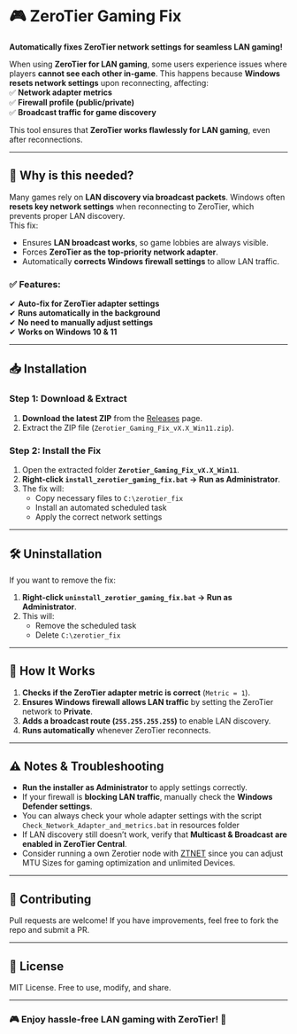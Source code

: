 # 🎮 ZeroTier Gaming Fix
**Automatically fixes ZeroTier network settings for seamless LAN gaming!**  

When using **ZeroTier for LAN gaming**, some users experience issues where players **cannot see each other in-game**. This happens because **Windows resets network settings** upon reconnecting, affecting:  
✅ **Network adapter metrics**  
✅ **Firewall profile (public/private)**  
✅ **Broadcast traffic for game discovery**  

This tool ensures that **ZeroTier works flawlessly for LAN gaming**, even after reconnections.

---

## 🚀 Why is this needed?
Many games rely on **LAN discovery via broadcast packets**. Windows often **resets key network settings** when reconnecting to ZeroTier, which prevents proper LAN discovery.  
This fix:
- Ensures **LAN broadcast works**, so game lobbies are always visible.
- Forces **ZeroTier as the top-priority network adapter**.
- Automatically **corrects Windows firewall settings** to allow LAN traffic.

### ✅ Features:
✔ **Auto-fix for ZeroTier adapter settings**  
✔ **Runs automatically in the background**  
✔ **No need to manually adjust settings**  
✔ **Works on Windows 10 & 11**  

---

## 📥 Installation

### **Step 1: Download & Extract**
1. **Download the latest ZIP** from the [Releases](https://github.com/gomaaz/Zerotier_Gaming_Fix/releases) page.  
2. Extract the ZIP file (`Zerotier_Gaming_Fix_vX.X_Win11.zip`).  

### **Step 2: Install the Fix**
1. Open the extracted folder **`Zerotier_Gaming_Fix_vX.X_Win11`**.
2. **Right-click `install_zerotier_gaming_fix.bat` → Run as Administrator**.  
3. The fix will:
   - Copy necessary files to `C:\zerotier_fix`
   - Install an automated scheduled task  
   - Apply the correct network settings  

---

## 🛠 Uninstallation
If you want to remove the fix:
1. **Right-click `uninstall_zerotier_gaming_fix.bat` → Run as Administrator**.
2. This will:
   - Remove the scheduled task  
   - Delete `C:\zerotier_fix`  

---

## 🔧 How It Works
1. **Checks if the ZeroTier adapter metric is correct** (`Metric = 1`).
2. **Ensures Windows firewall allows LAN traffic** by setting the ZeroTier network to **Private**.
3. **Adds a broadcast route (`255.255.255.255`)** to enable LAN discovery.
4. **Runs automatically** whenever ZeroTier reconnects.

---

## ⚠️ Notes & Troubleshooting
- **Run the installer as Administrator** to apply settings correctly.
- If your firewall is **blocking LAN traffic**, manually check the **Windows Defender settings**.
- You can always check your whole adapter settings with the script `Check_Network_Adapter_and_metrics.bat` in resources folder
- If LAN discovery still doesn’t work, verify that **Multicast & Broadcast are enabled in ZeroTier Central**.
- Consider running a own Zerotier node with [ZTNET](https://ztnet.network/) since you can adjust MTU Sizes for gaming optimization and unlimited Devices.

---

## 🤝 Contributing
Pull requests are welcome! If you have improvements, feel free to fork the repo and submit a PR.

---

## 📜 License
MIT License. Free to use, modify, and share.

---

### **🎮 Enjoy hassle-free LAN gaming with ZeroTier! 🚀**

